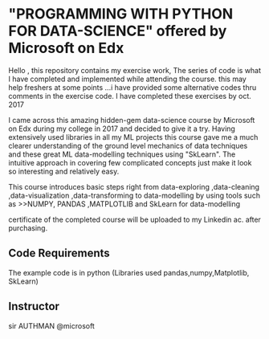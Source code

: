 
# "PROGRAMMING WITH PYTHON FOR DATA-SCIENCE" offered by Microsoft on Edx

Hello , this repository contains my exercise work, The series of code is what I have completed and implemented while attending the course. this may help freshers at some points ...i have provided some alternative codes thru comments in the 
exercise code. I have completed these exercises by oct. 2017

I came across this amazing hidden-gem data-science course  by Microsoft on Edx  during  my college in  2017  and decided to give it a try. Having extensively used libraries in all my ML projects this course gave me a much clearer understanding of the ground level mechanics of data techniques and  these great ML data-modelling techniques using "SkLearn". The intuitive approach in covering few complicated concepts just make it look so interesting and relatively easy.

This course introduces basic steps right from
data-exploring ,data-cleaning ,data-visualization ,data-transforming to data-modelling 
by using tools such as >>NUMPY, PANDAS ,MATPLOTLIB and SkLearn for data-modelling 


certificate of the completed course will be uploaded to my Linkedin ac. after purchasing.


## Code Requirements
The example code is in python (Libraries used pandas,numpy,Matplotlib, SkLearn) 

## Instructor

sir AUTHMAN @microsoft

